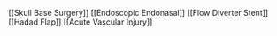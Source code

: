 [[Skull Base Surgery]]
[[Endoscopic Endonasal]]
[[Flow Diverter Stent]]
[[Hadad Flap]]
[[Acute Vascular Injury]]
